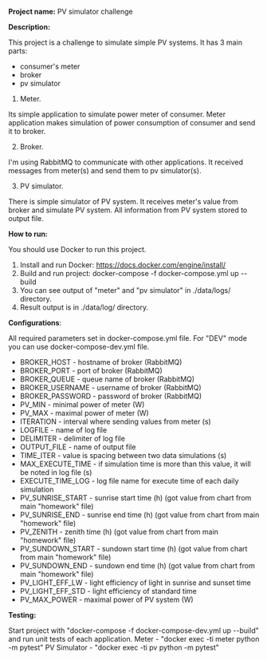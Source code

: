 **Project name:**
PV simulator challenge

**Description:**

This project is a challenge to simulate simple PV systems. It has 3 main parts:
- consumer's meter
- broker
- pv simulator

1. Meter.

Its simple application to simulate power meter of consumer. 
Meter application makes simulation of power consumption of consumer and send it to broker.

2. Broker.

I'm  using RabbitMQ to communicate with other applications. It received messages from meter(s) and send them to pv simulator(s).

3. PV simulator.

There is simple simulator of PV system. It receives meter's value from broker and simulate PV system. All information from PV system stored to output file.

**How to run:**

You should use Docker to run this project. 
1. Install and run Docker: https://docs.docker.com/engine/install/
2. Build and run project: docker-compose -f docker-compose.yml up --build
3. You can see output of "meter" and "pv simulator" in ./data/logs/ directory.
4. Result output is in ./data/log/ directory.

**Configurations**:

All required parameters set in docker-compose.yml file. For "DEV" mode you can use docker-compose-dev.yml file.
- BROKER_HOST  - hostname of broker (RabbitMQ)
- BROKER_PORT  - port of broker (RabbitMQ)
- BROKER_QUEUE - queue name of broker (RabbitMQ)
- BROKER_USERNAME - username of broker (RabbitMQ)
- BROKER_PASSWORD - password of broker (RabbitMQ)
- PV_MIN - minimal power of meter (W)
- PV_MAX - maximal power of meter (W)
- ITERATION - interval where sending values from meter (s)
- LOGFILE - name of log file
- DELIMITER - delimiter of log file
- OUTPUT_FILE - name of output file
- TIME_ITER - value is spacing between two data simulations (s)
- MAX_EXECUTE_TIME - if simulation time is more than this value, it will be noted in log file (s)
- EXECUTE_TIME_LOG - log file name for execute time of each daily simulation 
- PV_SUNRISE_START - sunrise start time (h) (got value from chart from main "homework" file)
- PV_SUNRISE_END - sunrise end time (h) (got value from chart from main "homework" file)
- PV_ZENITH - zenith time (h) (got value from chart from main "homework" file)
- PV_SUNDOWN_START - sundown start time (h) (got value from chart from main "homework" file)
- PV_SUNDOWN_END - sundown end time (h) (got value from chart from main "homework" file)
- PV_LIGHT_EFF_LW - light efficiency of light in sunrise and sunset time
- PV_LIGHT_EFF_STD - light efficiency of standard time
- PV_MAX_POWER - maximal power of PV system (W)

**Testing:**

Start project with "docker-compose -f docker-compose-dev.yml up --build" and run unit tests of each application.
Meter - "docker exec -ti meter python -m pytest"
PV Simulator - "docker exec -ti pv python -m pytest"


